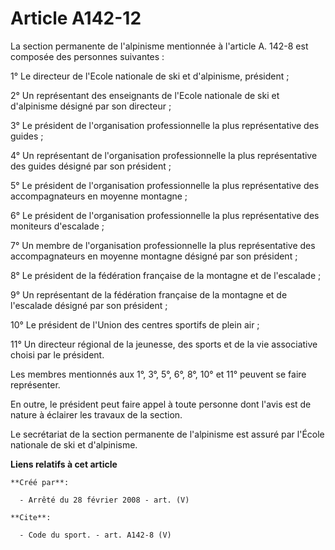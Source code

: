 # Article A142-12

La section permanente de l'alpinisme mentionnée à l'article A. 142-8 est composée des personnes suivantes : 

1° Le directeur de l'Ecole nationale de ski et d'alpinisme, président ; 

2° Un représentant des enseignants de l'Ecole nationale de ski et d'alpinisme désigné par son directeur ; 

3° Le président de l'organisation professionnelle la plus représentative des guides ; 

4° Un représentant de l'organisation professionnelle la plus représentative des guides désigné par son président ; 

5° Le président de l'organisation professionnelle la plus représentative des accompagnateurs en moyenne montagne ; 

6° Le président de l'organisation professionnelle la plus représentative des moniteurs d'escalade ; 

7° Un membre de l'organisation professionnelle la plus représentative des accompagnateurs en moyenne montagne désigné par son
président ; 

8° Le président de la fédération française de la montagne et de l'escalade ; 

9° Un représentant de la fédération française de la montagne et de l'escalade désigné par son président ; 

10° Le président de l'Union des centres sportifs de plein air ; 

11° Un directeur régional de la jeunesse, des sports et de la vie associative choisi par le président. 

Les membres mentionnés aux 1°, 3°, 5°, 6°, 8°, 10° et 11° peuvent se faire représenter. 

En outre, le président peut faire appel à toute personne dont l'avis est de nature à éclairer les travaux de la section. 

Le secrétariat de la section permanente de l'alpinisme est assuré par l'École nationale de ski et d'alpinisme.

**Liens relatifs à cet article**

	**Créé par**:

	  - Arrêté du 28 février 2008 - art. (V)

	**Cite**:

	  - Code du sport. - art. A142-8 (V)
